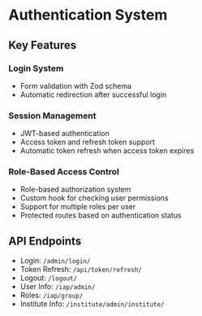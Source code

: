 # Authentication System

## Key Features

### Login System

- Form validation with Zod schema
- Automatic redirection after successful login

### Session Management

- JWT-based authentication
- Access token and refresh token support
- Automatic token refresh when access token expires

### Role-Based Access Control

- Role-based authorization system
- Custom hook for checking user permissions
- Support for multiple roles per user
- Protected routes based on authentication status

## API Endpoints

- Login: `/admin/login/`
- Token Refresh: `/api/token/refresh/`
- Logout: `/logout/`
- User Info: `/iap/admin/`
- Roles: `/iap/group/`
- Institute Info: `/institute/admin/institute/`
